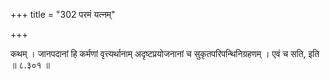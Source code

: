 +++
title = "302 परमं यत्नम्"

+++

कथम् । जानपदानां हि कर्मणां वृत्त्यर्थानाम् अदृष्टप्रयोजनानां च सुकृतपरिपन्थिनिग्रहणम् । एवं च सति, इति ॥ ८.३०१ ॥